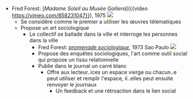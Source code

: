 - Fred Forest: [*Madame Soleil au Musée Gailiera*]({{video https://vimeo.com/858231047}}), 1975 ![](https://www.fredforest.org/book/images/actions/16_mme_soleil_1.jpg)
	- Se considère comme le premier a utiliser les œuvres télématiques
	- Propose un art sociologique
		- Le collectif se ballade dans la ville et interroge les personnes dans la ville
			- Fred Forest: [*promenade sociologique*](https://www.fredforest.org/book/html/fr/actions/09_fr.htm#text), 1973 Sao Paulo ![](https://www.fredforest.org/book/images/actions/09promenade_socio_a_brok.jpg)
			- Propose des enquêtes sociologiques, l'art comme outil social  qui propose un tissu relationnelle
			- Publie dans le journal un carré blanc
				- Offre aux lecteur..ices un espace vierge ou chacun..e peut utiliser et remplir l'espace, il..elles peut ensuite renvoyer le journaux
					- Un feedback et une rétroaction dans le lien social